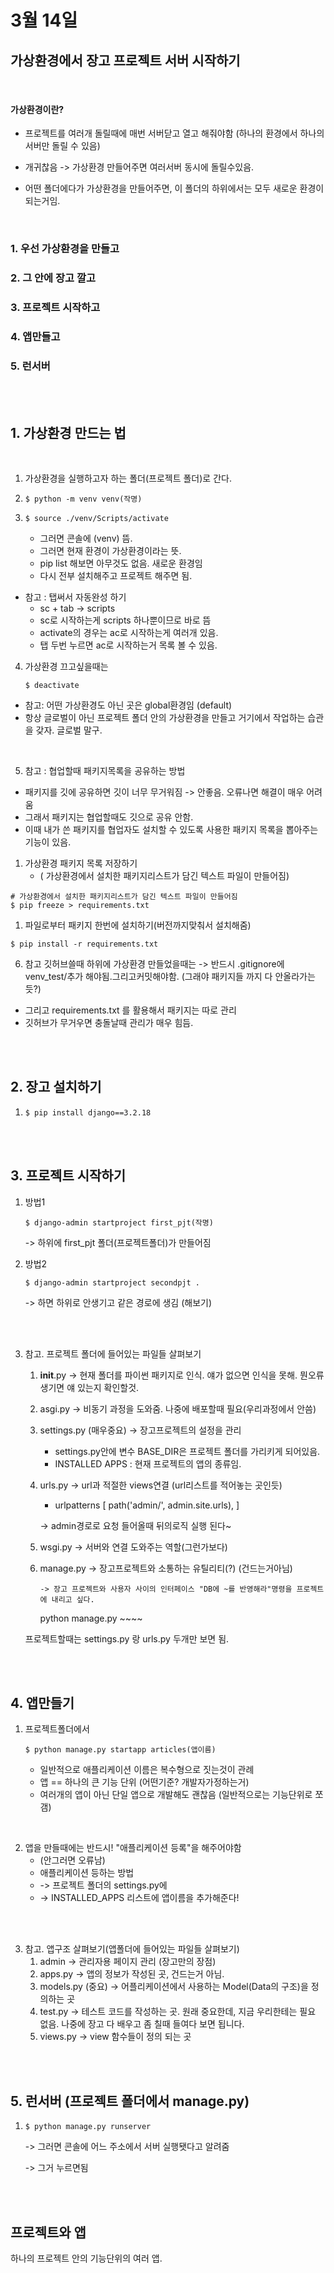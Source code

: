 # 3월 14일

## 가상환경에서 장고 프로젝트 서버 시작하기

</br>

#### 가상환경이란?

- 프로젝트를 여러개 돌릴때에 매번 서버닫고 열고 해줘야함 (하나의 환경에서 하나의 서버만 돌릴 수 있음)
- 개귀찮음 -> 가상환경 만들어주면 여러서버 동시에 돌릴수있음.

- 어떤 폴더에다가 가상환경을 만들어주면, 이 폴더의 하위에서는 모두 새로운 환경이 되는거임.

</br>

### 1. 우선 가상환경을 만들고

### 2. 그 안에 장고 깔고

### 3. 프로젝트 시작하고

### 4. 앱만들고

### 5. 런서버

</br>
</br>

## 1. 가상환경 만드는 법

</br>

1. 가상환경을 실행하고자 하는 폴더(프로젝트 폴더)로 간다.

2. ```
   $ python -m venv venv(작명)
   ```
3. ```
   $ source ./venv/Scripts/activate
   ```
   - 그러면 콘솔에 (venv) 뜸.
   - 그러면 현재 환경이 가상환경이라는 뜻.
   - pip list 해보면 아무것도 없음. 새로운 환경임
   - 다시 전부 설치해주고 프로젝트 해주면 됨.

- 참고 : 탭써서 자동완성 하기
  - sc + tab -> scripts
  - sc로 시작하는게 scripts 하나뿐이므로 바로 뜸
  - activate의 경우는 ac로 시작하는게 여러개 있음.
  - 탭 두번 누르면 ac로 시작하는거 목록 볼 수 있음.

4. 가상환경 끄고싶을때는
   ```
   $ deactivate
   ```

- 참고: 어떤 가상환경도 아닌 곳은 global환경임 (default)
- 항상 글로벌이 아닌 프로젝트 폴더 안의 가상환경을 만들고 거기에서 작업하는 습관을 갖자. 글로벌 말구.

</br>

5. 참고 : 협업할때 패키지목록을 공유하는 방법

- 패키지를 깃에 공유하면 깃이 너무 무거워짐 -> 안좋음. 오류나면 해결이 매우 어려움
- 그래서 패키지는 협업할때도 깃으로 공유 안함.
- 이때 내가 쓴 패키지를 협업자도 설치할 수 있도록 사용한 패키지 목록을 뽑아주는 기능이 있음.

1. 가상환경 패키지 목록 저장하기
   - ( 가상환경에서 설치한 패키지리스트가 담긴 텍스트 파일이 만들어짐)

```
# 가상환경에서 설치한 패키지리스트가 담긴 텍스트 파일이 만들어짐
$ pip freeze > requirements.txt
```

1. 파일로부터 패키지 한번에 설치하기(버전까지맞춰서 설치해줌)

```
$ pip install -r requirements.txt
```

6. 참고 깃허브쓸때
   하위에 가상환경 만들었을때는
   -> 반드시 .gitignore에 venv_test/추가 해야됨.그리고커밋해야함.
   (그래야 패키지들 까지 다 안올라가는듯?)

- 그리고 requirements.txt 를 활용해서 패키지는 따로 관리
- 깃허브가 무거우면 충돌날때 관리가 매우 힘듬.

</br></br>

## 2. 장고 설치하기

1. ```
   $ pip install django==3.2.18
   ```

</br></br>

## 3. 프로젝트 시작하기

1. 방법1

   ```
   $ django-admin startproject first_pjt(작명)
   ```

   -> 하위에 first_pjt 폴더(프로젝트폴더)가 만들어짐

2. 방법2
   ```
   $ django-admin startproject secondpjt .
   ```
   -> 하면 하위로 안생기고 같은 경로에 생김 (해보기)

</br></br>

3.  참고. 프로젝트 폴더에 들어있는 파일들 살펴보기

    1.  **init**.py -> 현재 폴더를 파이썬 패키지로 인식. 얘가 없으면 인식을 못해. 뭔오류생기면 얘 있는지 확인할것.
    2.  asgi.py -> 비동기 과정을 도와줌. 나중에 배포할때 필요(우리과정에서 안씀)
    3.  settings.py (매우중요) -> 장고프로젝트의 설정을 관리
        - settings.py안에 변수 BASE_DIR은 프로젝트 폴더를 가리키게 되어있음.
        - INSTALLED APPS : 현재 프로젝트의 앱의 종류임.
    4.  urls.py -> url과 적절한 views연결 (url리스트를 적어놓는 곳인듯)

        - urlpatterns [ path('admin/', admin.site.urls), ]

        -> admin경로로 요청 들어올때 뒤의로직 실행 된다~

    5.  wsgi.py -> 서버와 연결 도와주는 역할(그런가보다)
    6.  manage.py -> 장고프로젝트와 소통하는 유틸리티(?) (건드는거아님)

            -> 장고 프로젝트와 사용자 사이의 인터페이스 "DB에 ~를 반영해라"명령을 프로젝트에 내리고 싶다.

        python manage.py ~~~~

    프로젝트할때는 settings.py 랑 urls.py 두개만 보면 됨.

</br></br>

## 4. 앱만들기

1. 프로젝트폴더에서
   ```
   $ python manage.py startapp articles(앱이름)
   ```
   - 일반적으로 애플리케이션 이름은 복수형으로 짓는것이 관례
   - 앱 == 하나의 큰 기능 단위 (어떤기준? 개발자가정하는거)
   - 여러개의 앱이 아닌 단일 앱으로 개발해도 괜찮음
     (일반적으로는 기능단위로 쪼갬)

</br>

2. 앱을 만들때에는 반드시! "애플리케이션 등록"을 해주어야함
   - (안그러면 오류남)
   - 애플리케이션 등하는 방법
   - -> 프로젝트 폴더의 settings.py에
   - -> INSTALLED_APPS 리스트에 앱이름을 추가해준다!

</br></br>

3. 참고. 앱구조 살펴보기(앱폴더에 들어있는 파일들 살펴보기)
   1. admin -> 관리자용 페이지 관리 (장고만의 장점)
   2. apps.py -> 앱의 정보가 작성된 곳, 건드는거 아님.
   3. models.py (중요) -> 어플리케이션에서 사용하는 Model(Data의 구조)을 정의하는 곳
   4. test.py -> 테스트 코드를 작성하는 곳. 원래 중요한데, 지금 우리한테는 필요 없음. 나중에 장고 다 배우고 좀 칠때 들여다 보면 됩니다.
   5. views.py -> view 함수들이 정의 되는 곳

</br></br>

## 5. 런서버 (프로젝트 폴더에서 manage.py)

1. ```
   $ python manage.py runserver
   ```

   -> 그러면 콘솔에 어느 주소에서 서버 실행됏다고 알려줌

   -> 그거 누르면됨

</br></br>

## 프로젝트와 앱

하나의 프로젝트 안의 기능단위의 여러 앱.

</br>

</br>
</br>
